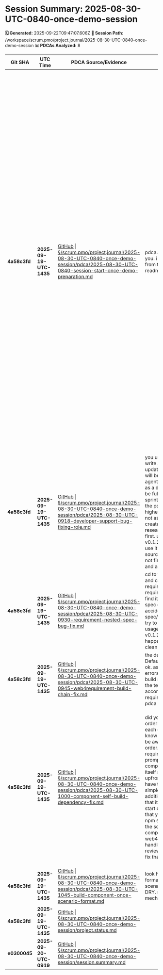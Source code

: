 # Session Summary: 2025-08-30-UTC-0840-once-demo-session

**🗓️ Generated:** 2025-09-22T09:47:07.606Z
**📁 Session Path:** /workspace/scrum.pmo/project.journal/2025-08-30-UTC-0840-once-demo-session
**📊 PDCAs Analyzed:** 8

| **Git SHA** | **UTC Time** | **PDCA Source/Evidence** | **TRON Feedback** | **QA Decisions** | **Achievement** |
|-------------|--------------|--------------------------|-------------------|------------------|----------------|
| **4a58c3fd** | **2025-09-19-UTC-1435** | [GitHub](https://github.com/Cerulean-Circle-GmbH/Web4Articles/blob/4a58c3fd/scrum.pmo/project.journal/2025-08-30-UTC-0840-once-demo-session/pdca/2025-08-30-UTC-0840-session-start-once-demo-preparation.md) \| [§/scrum.pmo/project.journal/2025-08-30-UTC-0840-once-demo-session/pdca/2025-08-30-UTC-0840-session-start-once-demo-preparation.md](scrum.pmo/project.journal/2025-08-30-UTC-0840-once-demo-session/pdca/2025-08-30-UTC-0840-session-start-once-demo-preparation.md) | pdca. on which branch are you. i wanted you to start from the project roots readme. | - [x] Decision 1: Primary Work Focus Area - a) ONCE Component Development - Create Web4ORB kernel implementation from scratch ✅ - b) Demo Script Creation - Focus on browser/CLI demonstration scenarios - c) Architecture Documentation - Design ONCE system architecture and P2P patterns - d) Testing Infrastructure - Build comprehensive test suite for ONCE capabilities - [x] Decision 2: Role Selection for Session - a) Background Agent for autonomous development and implementation - b) Switch to Developer for deep ONCE kernel implementation ✅ - c) Switch to Architect for ONCE system design and Web4 integration - d) Switch to Tester for ONCE demo validation and testing - e) Switch to Product Owner for ONCE requirement definition - [x] Decision 3: Session Duration and Sprint Planning - a) Full day session with multiple ONCE development cycles - b) Half-day focused session on ONCE kernel implementation - c) Quick prototype session for ONCE demo proof of concept - d) Extended multi-day session for complete ONCE ecosystem ✅ | Session Start - ONCE Demo Preparation and Component Development |
| **4a58c3fd** | **2025-09-19-UTC-1435** | [GitHub](https://github.com/Cerulean-Circle-GmbH/Web4Articles/blob/4a58c3fd/scrum.pmo/project.journal/2025-08-30-UTC-0840-once-demo-session/pdca/2025-08-30-UTC-0918-developer-support-bug-fixing-role.md) \| [§/scrum.pmo/project.journal/2025-08-30-UTC-0840-once-demo-session/pdca/2025-08-30-UTC-0918-developer-support-bug-fixing-role.md](scrum.pmo/project.journal/2025-08-30-UTC-0840-once-demo-session/pdca/2025-08-30-UTC-0918-developer-support-bug-fixing-role.md) | you understood all well. write a pdca with the updated metadata. your role will be to help the other agent to fix blocking bugs as a developer. you need to be fully aware of all fies in sprint 20. and fully aware of the pdca process. your highest directive is DRY. do not assume you have to create something. always research if it already exists first. use \`requirement-v0.1.2.2 find\` intensely. to use it you need to source source.env once. if you do not find what i said, stop and ask. pdca | All clear, no decisions to make - Role clearly defined as developer support for bug fixing with DRY principles | Developer Support Role - Bug Fixing Assistance for Other Agents |
| **4a58c3fd** | **2025-09-19-UTC-1435** | [GitHub](https://github.com/Cerulean-Circle-GmbH/Web4Articles/blob/4a58c3fd/scrum.pmo/project.journal/2025-08-30-UTC-0840-once-demo-session/pdca/2025-08-30-UTC-0930-requirement-nested-spec-bug-fix.md) \| [§/scrum.pmo/project.journal/2025-08-30-UTC-0840-once-demo-session/pdca/2025-08-30-UTC-0930-requirement-nested-spec-bug-fix.md](scrum.pmo/project.journal/2025-08-30-UTC-0840-once-demo-session/pdca/2025-08-30-UTC-0930-requirement-nested-spec-bug-fix.md) | cd to the temp directroy and create there a test requirement with requirement-v0.1.2.2 the find it and look if additional spec directories are created accidentally like in spec/requirements.md/spec try to identify when in the usage of requirement-v0.1.2.2 something like this happens and fix the bug. clean up the mess. | All clear, no decisions to make - Bug identified and fix approach determined | Web4Requirement Bug Fix - Nested spec/requirements.md Directory Creation |
| **4a58c3fd** | **2025-09-19-UTC-1435** | [GitHub](https://github.com/Cerulean-Circle-GmbH/Web4Articles/blob/4a58c3fd/scrum.pmo/project.journal/2025-08-30-UTC-0840-once-demo-session/pdca/2025-08-30-UTC-0945-web4requirement-build-chain-fix.md) \| [§/scrum.pmo/project.journal/2025-08-30-UTC-0840-once-demo-session/pdca/2025-08-30-UTC-0945-web4requirement-build-chain-fix.md](scrum.pmo/project.journal/2025-08-30-UTC-0840-once-demo-session/pdca/2025-08-30-UTC-0945-web4requirement-build-chain-fix.md) | the deveil is in the details. DefaultRequirement.ts:666 ok. as you see these build errors, research how the build should work, whats the tech stack and fix it accordingly. find requirements about build. pdca and fix it. | All clear, no decisions to make - Build chain order is documented: Unit → User → Web4Requirement | Web4Requirement Build Chain Fix - Restoring Unit → User → Web4Requirement Dependencies |
| **4a58c3fd** | **2025-09-19-UTC-1435** | [GitHub](https://github.com/Cerulean-Circle-GmbH/Web4Articles/blob/4a58c3fd/scrum.pmo/project.journal/2025-08-30-UTC-0840-once-demo-session/pdca/2025-08-30-UTC-1000-component-self-build-dependency-fix.md) \| [§/scrum.pmo/project.journal/2025-08-30-UTC-0840-once-demo-session/pdca/2025-08-30-UTC-1000-component-self-build-dependency-fix.md](scrum.pmo/project.journal/2025-08-30-UTC-0840-once-demo-session/pdca/2025-08-30-UTC-1000-component-self-build-dependency-fix.md) | did you figure out the build order manually? in web4 each component needs to know its dependencies and be aware of its own build order. make detailed requirements from my prompt. check for each component if it can build itself and its dependencies upfront. npm start should have the same effect as the simple sh startscript. additionally it has to check that it is build and able to start obviously. to support that you can have more npm scripts. in best case the scripts call the components cli or the web4tscomponents cli to handle its own lifecycle. review the components and fix that. pdca | - [ ] Decision 1: Build Dependency Declaration Format - a) Use custom "buildDependencies" field in package.json - b) Extend existing "dependencies" with build metadata - c) Create separate build-config.json file per component - [ ] Decision 2: Implementation Approach - a) Update each component individually with new scripts - b) Create shared build utility used by all components - c) Use Web4TSComponent CLI for lifecycle management | 1000 component self build dependency fix |
| **4a58c3fd** | **2025-09-19-UTC-1435** | [GitHub](https://github.com/Cerulean-Circle-GmbH/Web4Articles/blob/4a58c3fd/scrum.pmo/project.journal/2025-08-30-UTC-0840-once-demo-session/pdca/2025-08-30-UTC-1045-build-component-once-scenario-format.md) \| [§/scrum.pmo/project.journal/2025-08-30-UTC-0840-once-demo-session/pdca/2025-08-30-UTC-1045-build-component-once-scenario-format.md](scrum.pmo/project.journal/2025-08-30-UTC-0840-once-demo-session/pdca/2025-08-30-UTC-1045-build-component-once-scenario-format.md) | look how the once kernel formats and creates scenarios. strictly comply DRY. reuse the same mechanism and format | All clear, no decisions to make - Applied DRY principle by reusing exact ONCE scenario format | 1045 build component once scenario format |
| **4a58c3fd** | **2025-09-19-UTC-1435** | [GitHub](https://github.com/Cerulean-Circle-GmbH/Web4Articles/blob/4a58c3fd/scrum.pmo/project.journal/2025-08-30-UTC-0840-once-demo-session/project.status.md) \| [§/scrum.pmo/project.journal/2025-08-30-UTC-0840-once-demo-session/project.status.md](scrum.pmo/project.journal/2025-08-30-UTC-0840-once-demo-session/project.status.md) |  | No decisions |  |
| **e0300045** | **2025-09-20-UTC-0919** | [GitHub](https://github.com/Cerulean-Circle-GmbH/Web4Articles/blob/e0300045/scrum.pmo/project.journal/2025-08-30-UTC-0840-once-demo-session/session.summary.md) \| [§/scrum.pmo/project.journal/2025-08-30-UTC-0840-once-demo-session/session.summary.md](scrum.pmo/project.journal/2025-08-30-UTC-0840-once-demo-session/session.summary.md) |  | No decisions |  |
